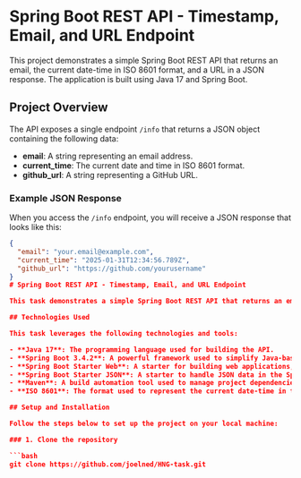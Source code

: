# Spring Boot REST API - Timestamp, Email, and URL Endpoint

This project demonstrates a simple Spring Boot REST API that returns an email, the current date-time in ISO 8601 format, and a URL in a JSON response. The application is built using Java 17 and Spring Boot.

## Project Overview

The API exposes a single endpoint `/info` that returns a JSON object containing the following data:

- **email**: A string representing an email address.
- **current_time**: The current date and time in ISO 8601 format.
- **github_url**: A string representing a GitHub URL.

### Example JSON Response

When you access the `/info` endpoint, you will receive a JSON response that looks like this:

```json
{
  "email": "your.email@example.com",
  "current_time": "2025-01-31T12:34:56.789Z",
  "github_url": "https://github.com/yourusername"
}
# Spring Boot REST API - Timestamp, Email, and URL Endpoint

This task demonstrates a simple Spring Boot REST API that returns an email, the current date-time in ISO 8601 format, and a URL in a JSON response. The application is built using Java 17 and Spring Boot.

## Technologies Used

This task leverages the following technologies and tools:

- **Java 17**: The programming language used for building the API.
- **Spring Boot 3.4.2**: A powerful framework used to simplify Java-based web development, particularly for building RESTful APIs.
- **Spring Boot Starter Web**: A starter for building web applications, including RESTful applications using Spring MVC.
- **Spring Boot Starter JSON**: A starter to handle JSON data in the Spring Boot application.
- **Maven**: A build automation tool used to manage project dependencies and build lifecycle.
- **ISO 8601**: The format used to represent the current date-time in the API's response.

## Setup and Installation

Follow the steps below to set up the project on your local machine:

### 1. Clone the repository

```bash
git clone https://github.com/joelned/HNG-task.git
